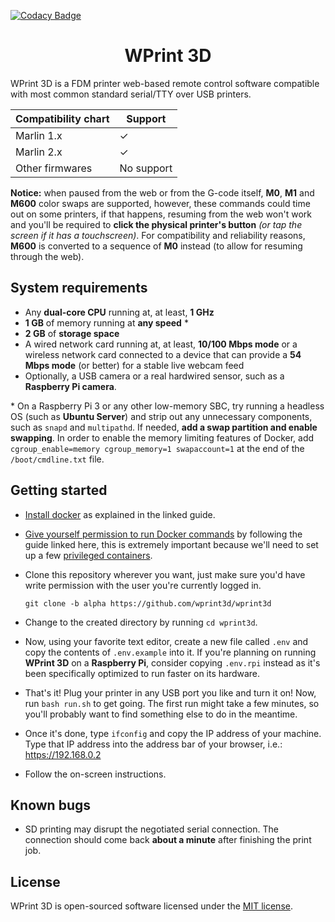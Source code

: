 [![Codacy Badge](https://app.codacy.com/project/badge/Grade/de0ec3d7753c4629bb0b23e12bfcf56c)](https://app.codacy.com/gh/wprint3d/wprint3d/dashboard?utm_source=gh&utm_medium=referral&utm_content=&utm_campaign=Badge_grade)

<h1 style="text-align: center;"> WPrint 3D </h1>

WPrint 3D is a FDM printer web-based remote control software compatible with most common standard serial/TTY over USB printers.

Compatibility chart | Support     
------------------- | -----------
Marlin 1.x          | ✓          
Marlin 2.x          | ✓          
Other firmwares     | No support 

**Notice:** when paused from the web or from the G-code itself, **M0**, **M1** and **M600** color swaps are supported, however, these commands could time out on some printers, if that happens, resuming from the web won't work and you'll be required to **click the physical printer's button** *(or tap the screen if it has a touchscreen)*. For compatibility and reliability reasons, **M600** is converted to a sequence of **M0** instead (to allow for resuming through the web).

## System requirements
- Any **dual-core CPU** running at, at least, **1 GHz**
- **1 GB** of memory running at **any speed** \*
- **2 GB** of **storage space**
- A wired network card running at, at least, **10/100 Mbps mode** or a wireless network card connected to a device that can provide a **54 Mbps mode** (or better) for a stable live webcam feed
- Optionally, a USB camera or a real hardwired sensor, such as a **Raspberry Pi camera**.

\* On a Raspberry Pi 3 or any other low-memory SBC, try running a headless OS (such as **Ubuntu Server**) and strip out any unnecessary components, such as `snapd` and `multipathd`. If needed, **add a swap partition and enable swapping**. In order to enable the memory limiting features of Docker, add `cgroup_enable=memory cgroup_memory=1 swapaccount=1` at the end of the `/boot/cmdline.txt` file.

## Getting started
- [Install docker](https://docs.docker.com/desktop/install/linux-install/) as explained in the linked guide.
- [Give yourself permission to run Docker commands](https://docs.docker.com/engine/install/linux-postinstall/) by following the guide linked here, this is extremely important because we'll need to set up a few [privileged containers](https://docs.docker.com/engine/reference/commandline/run/#-full-container-capabilities---privileged).
- Clone this repository wherever you want, just make sure you'd have write permission with the user you're currently logged in.

    `git clone -b alpha https://github.com/wprint3d/wprint3d`
- Change to the created directory by running `cd wprint3d`.
- Now, using your favorite text editor, create a new file called `.env` and copy the contents of `.env.example` into it. If you're planning on running **WPrint 3D** on a **Raspberry Pi**, consider copying `.env.rpi` instead as it's been specifically optimized to run faster on its hardware.
- That's it! Plug your printer in any USB port you like and turn it on! Now, run `bash run.sh` to get going. The first run might take a few minutes, so you'll probably want to find something else to do in the meantime.
- Once it's done, type `ifconfig` and copy the IP address of your machine. Type that IP address into the address bar of your browser, i.e.: https://192.168.0.2
- Follow the on-screen instructions.

## Known bugs
- SD printing may disrupt the negotiated serial connection. The connection should come back **about a minute** after finishing the print job.

<!-- 
## Contributing

Thank you for considering contributing to WPrint 3D! The contribution guide can be found in the [WPrint 3D documentation](#).

## Code of Conduct

In order to ensure that the Laravel community is welcoming to all, please review and abide by the [Code of Conduct](#).

## Security Vulnerabilities

If you discover a security vulnerability within WPrint 3D, please send an e-mail to ... via [example@example.com](mailto:example@example.com). All security vulnerabilities will be promptly addressed. -->

## License

WPrint 3D is open-sourced software licensed under the [MIT license](LICENSE).
